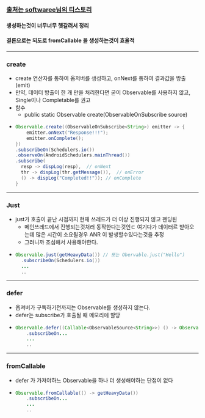 ### [출처는 softwaree님의 티스토리](https://softwaree.tistory.com/36)
#### 생성하는것이 너무너무 헷갈려서 정리
#### 결론으로는 되도로 fromCallable 을 생성하는것이 효율적
---
### create
* create 연산자를 통하여 옵저버를 생성하고, onNext를 통하여 결과값을 방출(emit)
* 만약, 데이터 방출이 한 개 만을 처리한다면 굳이 Observable를 사용하지 않고, Single이나 Completable를 권고
* 함수
  * public static <T> Observable<T> create(ObservableOnSubscribe<T> source)
* ```java
  Observable.create((ObservableOnSubscribe<String>) emitter -> {
      emitter.onNext("Response!!!"); 
      emitter.onComplete(); 
  }) 
  .subscribeOn(Schedulers.io()) 
  .observeOn(AndroidSchedulers.mainThread()) 
  .subscribe(
    resp -> dispLog(resp),  // onNext
    thr -> dispLog(thr.getMessage()),  // onError
    () -> dispLog("Completed!!")); // onComplete
  }
---
### Just
* just가 호출이 끝난 시점까지 현재 쓰레드가 더 이상 진행되지 않고 펜딩된
  * 메인쓰레드에서 진행되는것처러 동작한다는것인ㄷ 여기다가 데이터르 받아오는데 많은 시간이 소요될경우 ANR 이 발생할수있다는것을 추정
  * 그러니까 조심해서 사용해야한다.
* ```java
  Observable.just(getHeavyData()) // 또는 Obervable.just("Hello")
    .subscribeOn(Schedulers.io())
    ...
    ..
---
### defer
* 옵져버가 구독하기전까지는 Observable를 생성하지 않는다.
* defer는 subscribe가 호출될 때 메모리에 할당
* ```java
  Observable.defer((Callable<ObservableSource<String>>) () -> Observable.just(getHeavyData()))
      .subscribeOn...
      ...
      ..
---
### fromCallable
* defer 가 가져야하느 Observable을 하나 더 생성해야하는 단점이 없다
* ```java
  Observable.fromCallable(() -> getHeavyData())
      .subscribeOn...
      ...
      ..
  
  
  
  
  
